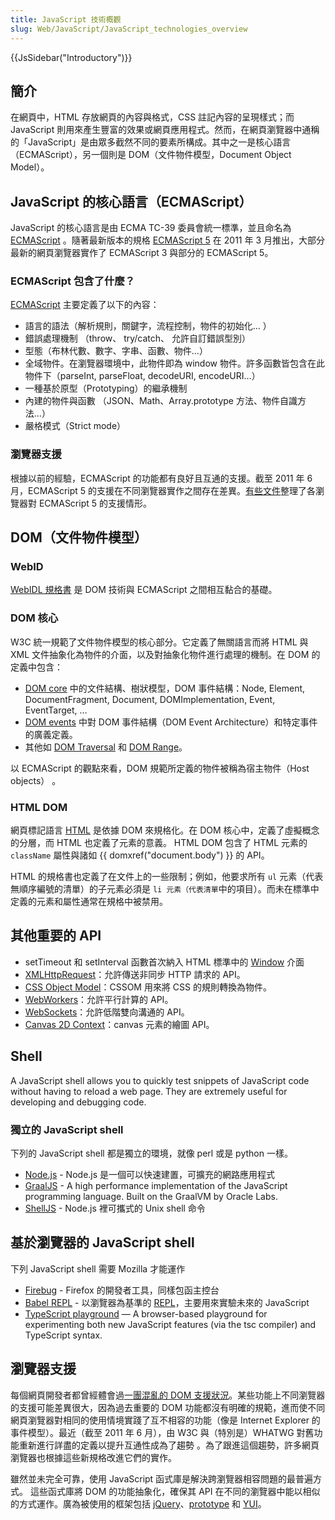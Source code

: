 ```yaml
---
title: JavaScript 技術概觀
slug: Web/JavaScript/JavaScript_technologies_overview
---
```


{{JsSidebar("Introductory")}}

## 簡介

在網頁中，HTML 存放網頁的內容與格式，CSS 註記內容的呈現樣式；而 JavaScript 則用來產生豐富的效果或網頁應用程式。然而，在網頁瀏覽器中通稱的「JavaScript」是由眾多截然不同的要素所構成。其中之一是核心語言（ECMAScript），另一個則是 DOM（文件物件模型，Document Object Model）。

## JavaScript 的核心語言（ECMAScript）

JavaScript 的核心語言是由 ECMA TC-39 委員會統一標準，並且命名為 [ECMAScript](/zh-TW/JavaScript/Language_Resources) 。隨著最新版本的規格 [ECMAScript 5](http://wiki.ecmascript.org/lib/exe/fetch.php?id=start&cache=cache&media=resources:tc39-2010-062-rev5p.pdf) 在 2011 年 3 月推出，大部分最新的網頁瀏覽器實作了 ECMAScript 3 與部分的 ECMAScript 5。

### ECMAScript 包含了什麼？

[ECMAScript](/zh-TW/JavaScript/Language_Resources) 主要定義了以下的內容：

- 語言的語法（解析規則，關鍵字，流程控制，物件的初始化… ）
- 錯誤處理機制 （throw、 try/catch、 允許自訂錯誤型別）
- 型態（布林代數、數字、字串、函數、物件…）
- 全域物件。在瀏覽器環境中，此物件即為 window 物件。許多函數皆包含在此物件下（parseInt, parseFloat, decodeURI, encodeURI…）
- 一種基於原型（Prototyping）的繼承機制
- 內建的物件與函數 （JSON、Math、Array.prototype 方法、物件自識方法…）
- 嚴格模式（Strict mode）

### 瀏覽器支援

根據以前的經驗，ECMAScript 的功能都有良好且互通的支援。截至 2011 年 6 月，ECMAScript 5 的支援在不同瀏覽器實作之間存在差異。[有些文件](http://kangax.github.com/es5-compat-table/)整理了各瀏覽器對 ECMAScript 5 的支援情形。

## DOM（文件物件模型）

### WebID

[WebIDL 規格書](https://heycam.github.io/webidl/) 是 DOM 技術與 ECMAScript 之間相互黏合的基礎。

### DOM 核心

W3C 統一規範了文件物件模型的核心部分。它定義了無關語言而將 HTML 與 XML 文件抽象化為物件的介面，以及對抽象化物件進行處理的機制。在 DOM 的定義中包含：

- [DOM core](https://dom.spec.whatwg.org/) 中的文件結構、樹狀模型，DOM 事件結構：Node, Element, DocumentFragment, Document, DOMImplementation, Event, EventTarget, …
- [DOM events](https://w3c.github.io/uievents/) 中對 DOM 事件結構（DOM Event Architecture）和特定事件的廣義定義。
- 其他如 [DOM Traversal](https://www.w3.org/TR/DOM-Level-2-Traversal-Range/traversal.html) 和 [DOM Range](https://html5.org/specs/dom-range.html)。

以 ECMAScript 的觀點來看，DOM 規範所定義的物件被稱為宿主物件（Host objects） 。

### HTML DOM

網頁標記語言 [HTML](https://html.spec.whatwg.org/multipage/) 是依據 DOM 來規格化。在 DOM 核心中，定義了虛擬概念的分層，而 HTML 也定義了元素的意義。 HTML DOM 包含了 HTML 元素的 `className` 屬性與諸如 {{ domxref("document.body") }} 的 API。

HTML 的規格書也定義了在文件上的一些限制；例如，他要求所有 `ul` 元素（代表無順序編號的清單）的子元素必須是 `li 元素（代表清單`中的項目）。而未在標準中定義的元素和屬性通常在規格中被禁用。

## 其他重要的 API

- setTimeout 和 setInterval 函數首次納入 HTML 標準中的 [Window](https://html.spec.whatwg.org/multipage/#window) 介面
- [XMLHttpRequest](https://xhr.spec.whatwg.org/)：允許傳送非同步 HTTP 請求的 API。
- [CSS Object Model](https://drafts.csswg.org/cssom/)：CSSOM 用來將 CSS 的規則轉換為物件。
- [WebWorkers](https://html.spec.whatwg.org/multipage/workers.html)：允許平行計算的 API。
- [WebSockets](https://html.spec.whatwg.org/multipage/#network)：允許低階雙向溝通的 API。
- [Canvas 2D Context](https://html.spec.whatwg.org/multipage/#2dcontext)：canvas 元素的繪圖 API。

## Shell

A JavaScript shell allows you to quickly test snippets of JavaScript code without having to reload a web page. They are extremely useful for developing and debugging code.

### 獨立的 JavaScript shell

下列的 JavaScript shell 都是獨立的環境，就像 perl 或是 python 一樣。

- [Node.js](https://nodejs.org/) - Node.js 是一個可以快速建置，可擴充的網路應用程式
- [GraalJS](https://www.graalvm.org/) - A high performance implementation of the JavaScript programming language. Built on the GraalVM by Oracle Labs.
- [ShellJS](https://github.com/shelljs/shelljs) - Node.js 裡可攜式的 Unix shell 命令

## 基於瀏覽器的 JavaScript shell

下列 JavaScript shell 需要 Mozilla 才能運作

- [Firebug](https://addons.mozilla.org/en-US/firefox/addon/firebug/) - Firefox 的開發者工具，同樣包函主控台
- [Babel REPL](https://babeljs.io/repl) - 以瀏覽器為基準的 [REPL](https://en.wikipedia.org/wiki/REPL)，主要用來實驗未來的 JavaScript
- [TypeScript playground](https://www.typescriptlang.org/play/) — A browser-based playground for experimenting both new JavaScript features (via the tsc compiler) and TypeScript syntax.

## 瀏覽器支援

每個網頁開發者都曾經體會過[一團混亂的 DOM 支援狀況](https://johnresig.com/blog/the-dom-is-a-mess/)。某些功能上不同瀏覽器的支援可能差異很大，因為過去重要的 DOM 功能都沒有明確的規範，進而使不同網頁瀏覽器對相同的使用情境實踐了互不相容的功能（像是 Internet Explorer 的事件模型）。最近（截至 2011 年 6 月），由 W3C 與（特別是）WHATWG 對舊功能重新進行詳盡的定義以提升互通性成為了趨勢 。為了跟進這個趨勢，許多網頁瀏覽器也根據這些新規格改進它們的實作。

雖然並未完全可靠，使用 JavaScript 函式庫是解決跨瀏覽器相容問題的最普遍方式。 這些函式庫將 DOM 的功能抽象化，確保其 API 在不同的瀏覽器中能以相似的方式運作。廣為被使用的框架包括 [jQuery](https://jquery.com/)、[prototype](http://prototypejs.org/) 和 [YUI](https://developer.yahoo.com/yui/)。
